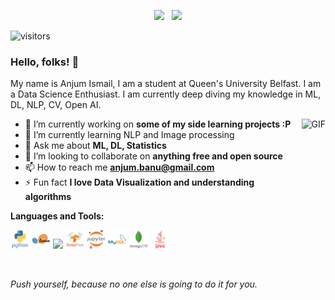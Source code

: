 
<p align='center'>
<a href="https://www.instagram.com/anjum_dreamer/"><img height="30" src="https://github.com/WaylonWalker/WaylonWalker/blob/main/icon/instagram.jpg?raw=true"></a>&nbsp;&nbsp;
<a href="https://www.linkedin.com/in/anjum-ismail-ds/"><img height="30" src="https://github.com/WaylonWalker/WaylonWalker/blob/main/icon/linkedin.png?raw=true"></a>
</p>

![visitors](https://visitor-badge.glitch.me/badge?page_id=AnjuBanu.AnjuBanu)

### Hello, folks! 👋

My name is Anjum Ismail, I am a student at Queen's University Belfast. I am a Data Science Enthusiast. I am currently deep diving my knowledge in ML, DL, NLP, CV, Open AI. 

<img height="400" align="right" alt="GIF" src="https://media.giphy.com/media/HUplkVCPY7jTW/giphy.gif" />

- 🔭 I’m currently working on **some of my side learning projects :P**
- 🌱 I’m currently learning NLP and Image processing
- 💬 Ask me about **ML, DL, Statistics**
- 👯 I’m looking to collaborate on **anything free and open source**
- 📫 How to reach me **anjum.banu@gmail.com**
- ⚡ Fun fact **I love Data Visualization and understanding algorithms**


**Languages and Tools:**  

<code><img height="30" src="https://github.com/devicons/devicon/blob/master/icons/python/python-original-wordmark.svg"></code>
<code><img height="30" src="https://raw.githubusercontent.com/github/explore/80688e429a7d4ef2fca1e82350fe8e3517d3494d/topics/scikit-learn/scikit-learn.png"></code>
<code><img height="30" src="https://user-images.githubusercontent.com/18670428/67620073-ca558e00-f7fa-11e9-9ea2-ed3a80c59210.png"></code>
<code><img height="30" src="https://raw.githubusercontent.com/github/explore/80688e429a7d4ef2fca1e82350fe8e3517d3494d/topics/tensorflow/tensorflow.png"></code>
<code><img height="30" src="https://github.com/devicons/devicon/blob/master/icons/jupyter/jupyter-original-wordmark.svg"></code>
<code><img height="30" src="https://github.com/devicons/devicon/blob/master/icons/mysql/mysql-original-wordmark.svg"></code>
<code><img height="30" src="https://github.com/devicons/devicon/blob/master/icons/mongodb/mongodb-original-wordmark.svg"></code>
<code><img height="30" src="https://github.com/devicons/devicon/blob/master/icons/java/java-plain-wordmark.svg"></code>

</br>

<em>Push yourself, because no one else is going to do it for you.</em>
